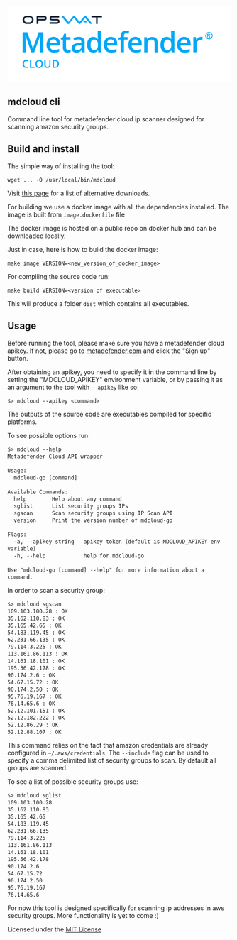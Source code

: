 ![Logo](/images/logo.png?raw=true)

mdcloud cli
------------
Command line tool for metadefender cloud ip scanner designed for scanning amazon security groups.

## Build and install

The simple way of installing the tool:
```
wget ... -O /usr/local/bin/mdcloud
```

Visit [this page]() for a list of alternative downloads.

For building we use a docker image with all the dependencies installed. The image is built from `image.dockerfile` file

The docker image is hosted on a public repo on docker hub and can be downloaded locally.

Just in case, here is how to build the docker image:

```
make image VERSION=<new_version_of_docker_image>
```

For compiling the source code run:

```
make build VERSION=<version of executable>
```

This will produce a folder `dist` which contains all executables.

## Usage

Before running the tool, please make sure you have a metadefender cloud apikey. If not, please go to [metadefender.com](https://www.metadefender.com) and click the "Sign up" button.

After obtaining an apikey, you need to specify it in the command line by setting the "MDCLOUD_APIKEY" environment variable, or by passing it as an argument to the tool with `--apikey` like so:

```
$> mdcloud --apikey <command>
```

The outputs of the source code are executables compiled for specific platforms.

To see possible options run:
```
$> mdcloud --help
Metadefender Cloud API wrapper

Usage:
  mdcloud-go [command]

Available Commands:
  help        Help about any command
  sglist      List security groups IPs
  sgscan      Scan security groups using IP Scan API
  version     Print the version number of mdcloud-go

Flags:
  -a, --apikey string   apikey token (default is MDCLOUD_APIKEY env variable)
  -h, --help            help for mdcloud-go

Use "mdcloud-go [command] --help" for more information about a command.

```

In order to scan a security group:
```
$> mdcloud sgscan
109.103.100.28 : OK
35.162.110.83 : OK
35.165.42.65 : OK
54.183.119.45 : OK
62.231.66.135 : OK
79.114.3.225 : OK
113.161.86.113 : OK
14.161.18.101 : OK
195.56.42.178 : OK
90.174.2.6 : OK
54.67.15.72 : OK
90.174.2.50 : OK
95.76.19.167 : OK
76.14.65.6 : OK
52.12.101.151 : OK
52.12.182.222 : OK
52.12.86.29 : OK
52.12.88.107 : OK
```

This command relies on the fact that amazon credentials are already configured in `~/.aws/credentials`.
The `--include` flag can be used to specify a comma delimited list of security groups to scan. By default all groups are scanned.

To see a list of possible security groups use:

```
$> mdcloud sglist
109.103.100.28
35.162.110.83
35.165.42.65
54.183.119.45
62.231.66.135
79.114.3.225
113.161.86.113
14.161.18.101
195.56.42.178
90.174.2.6
54.67.15.72
90.174.2.50
95.76.19.167
76.14.65.6
```

For now this tool is designed specifically for scanning ip addresses in aws security groups. More functionality is yet to come :)

Licensed under the [MIT License](https://opensource.org/licenses/MIT)

